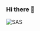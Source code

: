 ### Hi there 👋

<!--START_SECTION:badges-->
![SAS](https://www.credly.com/badges/cc880c67-0f98-4112-9fad-3a50c03740f4/public_url)
<!--END_SECTION:badges-->
<!--
**espositic/espositic** is a ✨ _special_ ✨ repository because its `README.md` (this file) appears on your GitHub profile.


Here are some ideas to get you started:

- 🔭 I’m currently working on ...
- 🌱 I’m currently learning ...
- 👯 I’m looking to collaborate on ...
- 🤔 I’m looking for help with ...
- 💬 Ask me about ...
- 📫 How to reach me: ...
- 😄 Pronouns: ...
- ⚡ Fun fact: ...
-->
